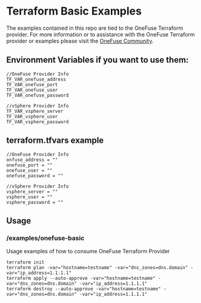 # Terraform Basic Examples

The examples contained in this repo are tied to the OneFuse Terraform provider.  For more information or to assistance with the OneFuse Terraform provider or examples please visit the [OneFuse Community](https://onefuse.cloudbolt.io/).

## Environment Variables if you want to use them:

```
//OneFuse Provider Info
TF_VAR_onefuse_address
TF_VAR_onefuse_port
TF_VAR_onefuse_user
TF_VAR_onefuse_password

//vSphere Provider Info
TF_VAR_vsphere_server
TF_VAR_vsphere_user
TF_VAR_vsphere_password
```

## terraform.tfvars example

```
//OneFuse Provider Info
onfuse_address = ""
onefuse_port = ""
onefuse_user = ""
onefuse_password = ""

//vSphere Provider Info
vsphere_server = ""
vsphere_user = ""
vsphere_password = ""
```

## Usage

### /examples/onefuse-basic

Usage examples of how to consume OneFuse Terraform Provider

```
terraform init
terraform plan -var="hostname=testname" -var="dns_zones=dns.domain" -var="ip_address=1.1.1.1"
terraform apply --auto-approve -var="hostname=testname" -var="dns_zones=dns.domain" -var="ip_address=1.1.1.1"
terraform destroy --auto-approve -var="hostname=testname" -var="dns_zones=dns.domain" -var="ip_address=1.1.1.1"
```
